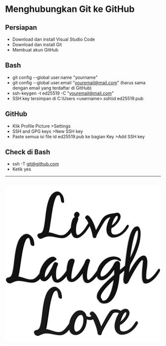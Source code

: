 # Menghubungkan Git ke GitHub
## Persiapan
- Download dan install Visual Studio Code
- Download dan install Git
- Membuat akun GitHub
## Bash
- git config --global user.name "yourname"
- git config --global user.email "youremail@mail.com"
(harus sama dengan email yang terdaftar di GitHub)
- ssh-keygen -t ed25519 -C "youremail@mail.com"
- SSH key tersimpan di C:\Users \<username>\.ssh\id ed25519.pub
## GitHub
- Klik Profile Picture >Settings
- SSH and GPG keys >New SSH key
- Paste semua isi file id ed25519.pub ke bagian Key >Add SSH key
## Check di Bash
- ssh -T git@github.com
- Ketik yes
---
## ![Image Link](https://github.com/RafaelKKafka/Tugas-1/blob/main/Images/LLL.jpg)